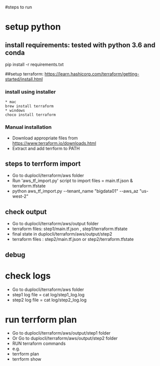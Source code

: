 #steps to run 

# setup python  
## install requirements: tested with python 3.6 and conda
pip install -r requirements.txt  

##setup terraform: https://learn.hashicorp.com/terraform/getting-started/install.html
### install using installer
    * mac
    brew install terraform
    * windows
    choco install terraform
### Manual installation
   * Download appropriate files from 
    https://www.terraform.io/downloads.html
   * Extract and add terrform to PATH
  

 ## steps to terrform import
  * Go to  duplocli/terraform/aws folder 
  * Run 'aws_tf_import.py' script to import files = main.tf.json & terraform.tfstate
  * python aws_tf_import.py --tenant_name "bigdata01" --aws_az "us-west-2"
  
  ## check output
  *  Go to duplocli/terraform/aws/output folder
  *  terraform files:  step1/main.tf.json , step1/terraform.tfstate
  *  final state in duplocli/terraform/aws/output/step2
  *  terraform files : step2/main.tf.json or  step2/terraform.tfstate 
 
  ## debug 
  # check logs
  *  Go to  duplocli/terraform/aws folder
  *  step1 log file = cat log/step1_log.log
  *  step2 log file = cat log/step2_log.log 

  # run terrform plan 
  * Go to duplocli/terraform/aws/output/step1 folder
  * Or Go to duplocli/terraform/aws/output/step2 folder
  * RUN terraform commands 
  * e.g. 
  * terrform plan 
  * terrform show 
 
 
